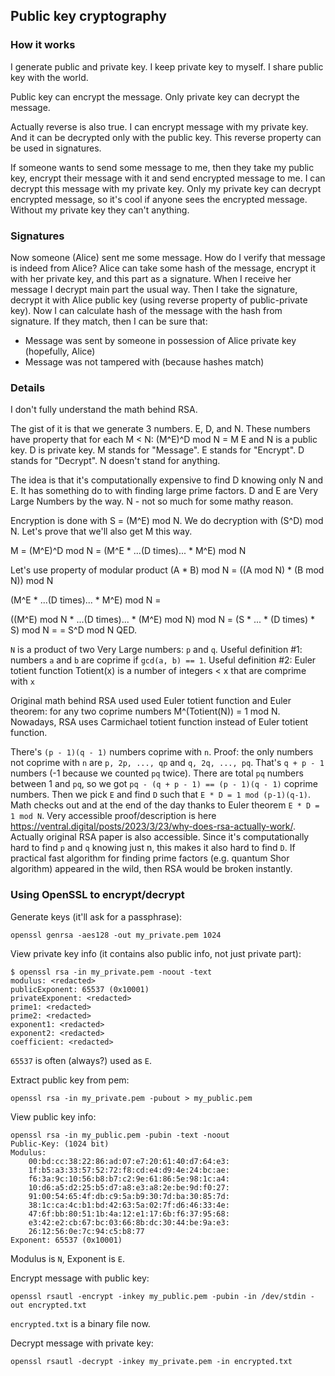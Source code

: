 ## Public key cryptography

### How it works
I generate public and private key.
I keep private key to myself.
I share public key with the world.

Public key can encrypt the message.
Only private key can decrypt the message.

Actually reverse is also true. I can encrypt message with my private key. 
And it can be decrypted only with the public key. 
This reverse property can be used in signatures.

If someone wants to send some message to me, then they take my public key, encrypt their message with it and
send encrypted message to me.
I can decrypt this message with my private key.
Only my private key can decrypt encrypted message, so it's cool if anyone sees the encrypted message.
Without my private key they can't anything. 

### Signatures
Now someone (Alice) sent me some message. How do I verify that message is indeed from Alice?
Alice can take some hash of the message, encrypt it with her private key, and this part as a signature.
When I receive her message I decrypt main part the usual way.
Then I take the signature, decrypt it with Alice public key (using reverse property of public-private key).
Now I can calculate hash of the message with the hash from signature.
If they match, then I can be sure that:
* Message was sent by someone in possession of Alice private key (hopefully, Alice)
* Message was not tampered with (because hashes match)

### Details
I don't fully understand the math behind RSA.

The gist of it is that we generate 3 numbers.
E, D, and N.
These numbers have property that for each M < N: (M^E)^D mod N = M
E and N is a public key.
D is private key.
M stands for "Message".
E stands for "Encrypt".
D stands for "Decrypt".
N doesn't stand for anything.

The idea is that it's computationally expensive to find D knowing only N and E.
It has something do to with finding large prime factors. 
D and E are Very Large Numbers by the way. N - not so much for some mathy reason.

Encryption is done with S = (M^E) mod N.
We do decryption with (S^D) mod N.
Let's prove that we'll also get M this way.

M = (M^E)^D mod N = (M^E * ...(D times)... * M^E) mod N

Let's use property of modular product (A * B) mod N = ((A mod N) * (B mod N)) mod N

(M^E * ...(D times)... * M^E) mod N =

((M^E) mod N * ...(D times)... * (M^E) mod N) mod N = (S * ... * (D times) * S) mod N =
= S^D mod N
QED.

`N` is a product of two Very Large numbers: `p` and `q`.
Useful definition #1: numbers `a` and `b` are coprime if `gcd(a, b) == 1`.
Useful definition #2: Euler totient function Totient(x) is a number of integers < x that are comprime with `x`

Original math behind RSA used used Euler totient function and Euler theorem: for any two coprime numbers M^(Totient(N)) = 1 mod N.
Nowadays, RSA uses Carmichael totient function instead of Euler totient function.

There's `(p - 1)(q - 1)` numbers coprime with `n`.
Proof: the only numbers not coprime with `n` are `p, 2p, ..., qp` and `q, 2q, ..., pq`.
That's `q + p - 1` numbers (-1 because we counted `pq` twice).
There are total `pq` numbers between 1 and `pq`, so we got `pq - (q + p - 1) == (p - 1)(q - 1)` coprime numbers.
Then we pick `E` and find `D` such that `E * D = 1 mod (p-1)(q-1)`.
Math checks out and at the end of the day thanks to Euler theorem `E * D = 1 mod N`.
Very accessible proof/description is here https://ventral.digital/posts/2023/3/23/why-does-rsa-actually-work/.
Actually original RSA paper is also accessible.
Since it's computationally hard to find `p` and `q` knowing just n, this makes it also hard to find
`D`. 
If practical fast algorithm for finding prime factors (e.g. quantum Shor algorithm) appeared in the wild,
then RSA would be broken instantly.


### Using OpenSSL to encrypt/decrypt

Generate keys (it'll ask for a passphrase):
```shell
openssl genrsa -aes128 -out my_private.pem 1024
```

View private key info (it contains also public info, not just private part):
```shell
$ openssl rsa -in my_private.pem -noout -text
modulus: <redacted>
publicExponent: 65537 (0x10001)
privateExponent: <redacted>
prime1: <redacted>
prime2: <redacted>
exponent1: <redacted>
exponent2: <redacted>
coefficient: <redacted>
```

`65537` is often (always?) used as `E`.

Extract public key from pem:
```shell
openssl rsa -in my_private.pem -pubout > my_public.pem
```

View public key info:
```shell
openssl rsa -in my_public.pem -pubin -text -noout
Public-Key: (1024 bit)
Modulus:
    00:bd:cc:38:22:86:ad:07:e7:20:61:40:d7:64:e3:
    1f:b5:a3:33:57:52:72:f8:cd:e4:d9:4e:24:bc:ae:
    f6:3a:9c:10:56:b8:b7:c2:9e:61:86:5e:98:1c:a4:
    10:d6:a5:d2:25:b5:d7:a8:e3:a8:2e:be:9d:f0:27:
    91:00:54:65:4f:db:c9:5a:b9:30:7d:ba:30:85:7d:
    38:1c:ca:4c:b1:bd:42:63:5a:02:7f:d6:46:33:4e:
    47:6f:bb:80:51:1b:4a:12:e1:17:6b:f6:37:95:68:
    e3:42:e2:cb:67:bc:03:66:8b:dc:30:44:be:9a:e3:
    26:12:56:0e:7c:94:c5:b8:77
Exponent: 65537 (0x10001)
```

Modulus is `N`, Exponent is `E`.

Encrypt message with public key:
```shell
openssl rsautl -encrypt -inkey my_public.pem -pubin -in /dev/stdin -out encrypted.txt
```

`encrypted.txt` is a binary file now.

Decrypt message with private key:
```shell
openssl rsautl -decrypt -inkey my_private.pem -in encrypted.txt
```

